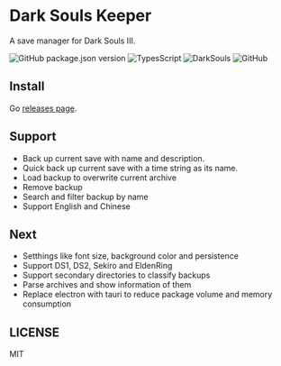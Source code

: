 # Dark Souls Keeper

A save manager for Dark Souls III.

![GitHub package.json version](https://img.shields.io/github/package-json/v/Gu-Miao/dark-souls-keeper?style=flat)
![TypesScript](https://img.shields.io/badge/lang-typescript-blue?style=flat)
![DarkSouls](https://img.shields.io/badge/topic-darksouls-red?style=flat)
![GitHub](https://img.shields.io/github/license/Gu-Miao/dark-souls-keeper)

## Install

Go [releases page](https://github.com/Gu-Miao/dark-souls-keeper/releases).

## Support

- Back up current save with name and description.
- Quick back up current save with a time string as its name.
- Load backup to overwrite current archive
- Remove backup
- Search and filter backup by name
- Support English and Chinese

## Next

- Setthings like font size, background color and persistence
- Support DS1, DS2, Sekiro and EldenRing
- Support secondary directories to classify backups
- Parse archives and show information of them
- Replace electron with tauri to reduce package volume and memory consumption

## LICENSE

MIT
